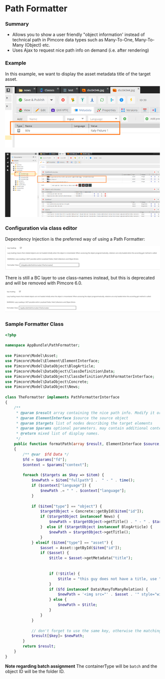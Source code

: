 # Path Formatter  

### Summary
* Allows you to show a user friendly "object information' instead of technical path in Pimcore data types such as Many-To-One, Many-To-Many (Object) etc.
* Uses Ajax to request nice path info on demand (i.e. after rendering) 

### Example

In this example, we want to display the asset metadata title of the target asset.

![Asset Metadata](../../../img/formatter_class_asset.png)

![Formatter Class](../../../img/formatter_class_object.png)

### Configuration via class editor

Dependency Injection is the preferred way of using a Path Formatter:

![Formatter Class DI](../../../img/formatter_class_di.png)

There is still a BC layer to use class-names instead, but this is deprecated and will be removed with Pimcore 6.0.

![Formatter Class](../../../img/formatter_class.png)

### Sample Formatter Class

```php
<?php

namespace AppBundle\PathFormatter;

use Pimcore\Model\Asset;
use Pimcore\Model\Element\ElementInterface;
use Pimcore\Model\DataObject\BlogArticle;
use Pimcore\Model\DataObject\ClassDefinition\Data;
use Pimcore\Model\DataObject\ClassDefinition\PathFormatterInterface;
use Pimcore\Model\DataObject\Concrete;
use Pimcore\Model\DataObject\News;

class TheFormatter implements PathFormatterInterface
{
    /**
     * @param $result array containing the nice path info. Modify it or leave it as it is. Pass it out afterwards!
     * @param ElementInterface $source the source object
     * @param $targets list of nodes describing the target elements
     * @param $params optional parameters. may contain additional context information in the future. to be defined.
     * @return mixed list of display names.
     */
    public function formatPath(array $result, ElementInterface $source, array $targets, array $params): array
    {
        /** @var  $fd Data */
        $fd = $params["fd"];
        $context = $params["context"];

        foreach ($targets as $key => $item) {
            $newPath = $item["fullpath"] .  " - " . time();
            if ($context["language"]) {
                $newPath .= " " . $context["language"];
            }

            if ($item["type"] == "object") {
                $targetObject = Concrete::getById($item["id"]);
                if ($targetObject instanceof News) {
                    $newPath = $targetObject->getTitle() . " - " . $targetObject->getShortText();
                }  else if ($targetObject instanceof BlogArticle) {
                    $newPath = $targetObject->getTitle();
                }
            } elseif ($item["type"] == "asset") {
                $asset = Asset::getById($item["id"]);
                if ($asset) {
                    $title = $asset->getMetadata("title");


                    if (!$title) {
                        $title = "this guy does not have a title, use " . $newPath . " instead";
                    }
                    if ($fd instanceof Data\ManyToManyRelation) {
                        $newPath = '<img src="' . $asset . '" style="width: 25px; height: 18px;" />' . $title;
                    } else {
                        $newPath = $title;
                    }
                }
            }
                
            // don't forget to use the same key, otherwise the matching doesn't work
            $result[$key]= $newPath;
        }
        return $result;
    }
}
```

**Note regarding batch assignment**
The containerType will be `batch` and the object ID will be the folder ID.

